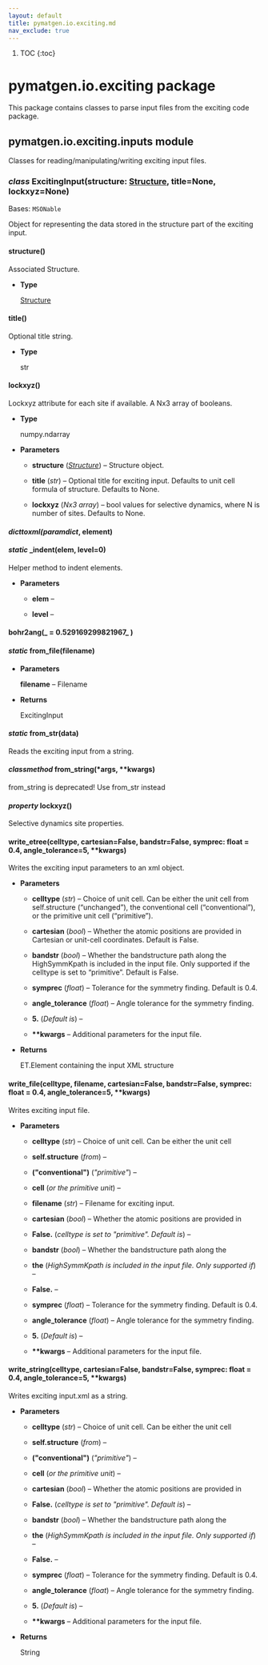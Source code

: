 ```yaml
---
layout: default
title: pymatgen.io.exciting.md
nav_exclude: true
---
```


1. TOC
{:toc}

# pymatgen.io.exciting package

This package contains classes to parse input files from the exciting
code package.


## pymatgen.io.exciting.inputs module

Classes for reading/manipulating/writing exciting input files.


### _class_ ExcitingInput(structure: [Structure](pymatgen.core.md#pymatgen.core.structure.Structure), title=None, lockxyz=None)
Bases: `MSONable`

Object for representing the data stored in the structure part of the
exciting input.


#### structure()
Associated Structure.


* **Type**

    [Structure](pymatgen.core.md#pymatgen.core.structure.Structure)



#### title()
Optional title string.


* **Type**

    str



#### lockxyz()
Lockxyz attribute for each site if available. A Nx3 array of booleans.


* **Type**

    numpy.ndarray



* **Parameters**


    * **structure** ([*Structure*](pymatgen.core.md#pymatgen.core.structure.Structure)) – Structure object.


    * **title** (*str*) – Optional title for exciting input. Defaults to unit
    cell formula of structure. Defaults to None.


    * **lockxyz** (*Nx3 array*) – bool values for selective dynamics,
    where N is number of sites. Defaults to None.



#### _dicttoxml(paramdict_, element)

#### _static_ _indent(elem, level=0)
Helper method to indent elements.


* **Parameters**


    * **elem** –


    * **level** –



#### bohr2ang(_ = 0.529169299821967_ )

#### _static_ from_file(filename)

* **Parameters**

    **filename** – Filename



* **Returns**

    ExcitingInput



#### _static_ from_str(data)
Reads the exciting input from a string.


#### _classmethod_ from_string(\*args, \*\*kwargs)
from_string is deprecated!
Use from_str instead


#### _property_ lockxyz()
Selective dynamics site properties.


#### write_etree(celltype, cartesian=False, bandstr=False, symprec: float = 0.4, angle_tolerance=5, \*\*kwargs)
Writes the exciting input parameters to an xml object.


* **Parameters**


    * **celltype** (*str*) – Choice of unit cell. Can be either the unit cell
    from self.structure (“unchanged”), the conventional cell
    (“conventional”), or the primitive unit cell (“primitive”).


    * **cartesian** (*bool*) – Whether the atomic positions are provided in
    Cartesian or unit-cell coordinates. Default is False.


    * **bandstr** (*bool*) – Whether the bandstructure path along the
    HighSymmKpath is included in the input file. Only supported if the
    celltype is set to “primitive”. Default is False.


    * **symprec** (*float*) – Tolerance for the symmetry finding. Default is 0.4.


    * **angle_tolerance** (*float*) – Angle tolerance for the symmetry finding.


    * **5.** (*Default is*) –


    * **\*\*kwargs** – Additional parameters for the input file.



* **Returns**

    ET.Element containing the input XML structure



#### write_file(celltype, filename, cartesian=False, bandstr=False, symprec: float = 0.4, angle_tolerance=5, \*\*kwargs)
Writes exciting input file.


* **Parameters**


    * **celltype** (*str*) – Choice of unit cell. Can be either the unit cell


    * **self.structure** (*from*) –


    * **(****"conventional"****)** (*"primitive"*) –


    * **cell** (*or the primitive unit*) –


    * **filename** (*str*) – Filename for exciting input.


    * **cartesian** (*bool*) – Whether the atomic positions are provided in


    * **False.** (*celltype is set to "primitive". Default is*) –


    * **bandstr** (*bool*) – Whether the bandstructure path along the


    * **the** (*HighSymmKpath is included in the input file. Only supported if*) –


    * **False.** –


    * **symprec** (*float*) – Tolerance for the symmetry finding. Default is 0.4.


    * **angle_tolerance** (*float*) – Angle tolerance for the symmetry finding.


    * **5.** (*Default is*) –


    * **\*\*kwargs** – Additional parameters for the input file.



#### write_string(celltype, cartesian=False, bandstr=False, symprec: float = 0.4, angle_tolerance=5, \*\*kwargs)
Writes exciting input.xml as a string.


* **Parameters**


    * **celltype** (*str*) – Choice of unit cell. Can be either the unit cell


    * **self.structure** (*from*) –


    * **(****"conventional"****)** (*"primitive"*) –


    * **cell** (*or the primitive unit*) –


    * **cartesian** (*bool*) – Whether the atomic positions are provided in


    * **False.** (*celltype is set to "primitive". Default is*) –


    * **bandstr** (*bool*) – Whether the bandstructure path along the


    * **the** (*HighSymmKpath is included in the input file. Only supported if*) –


    * **False.** –


    * **symprec** (*float*) – Tolerance for the symmetry finding. Default is 0.4.


    * **angle_tolerance** (*float*) – Angle tolerance for the symmetry finding.


    * **5.** (*Default is*) –


    * **\*\*kwargs** – Additional parameters for the input file.



* **Returns**

    String